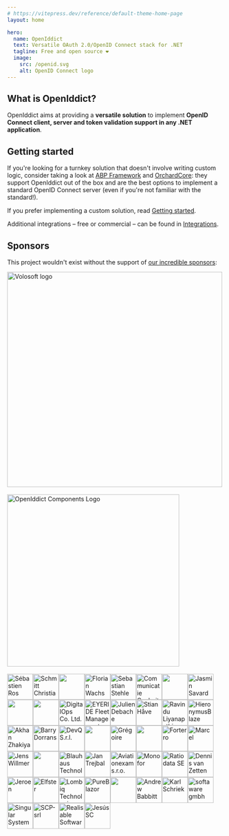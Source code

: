 ```yaml
---
# https://vitepress.dev/reference/default-theme-home-page
layout: home

hero:
  name: OpenIddict
  text: Versatile OAuth 2.0/OpenID Connect stack for .NET
  tagline: Free and open source ❤
  image:
    src: /openid.svg
    alt: OpenID Connect logo
---
```


## What is OpenIddict?

OpenIddict aims at providing a **versatile solution** to implement **OpenID Connect client, server and token validation support in any .NET application**.

## Getting started

If you're looking for a turnkey solution that doesn't involve writing custom logic, consider taking a look at
[ABP Framework](https://abp.io/modules/Volo.OpenIddict.Pro) and [OrchardCore](https://github.com/OrchardCMS/OrchardCore): they support
OpenIddict out of the box and are the best options to implement a standard OpenID Connect server (even if you're not familiar with the standard!).

If you prefer implementing a custom solution, read [Getting started](guides/getting-started/index.md).

Additional integrations – free or commercial – can be found in [Integrations](integrations/index.md).

## Sponsors

This project wouldn't exist without the support of [our incredible sponsors](https://github.com/sponsors/kevinchalet#sponsors):

<a href="https://volosoft.com/">
  <picture>
    <source media="(prefers-color-scheme: dark)" srcset="https://volosoft.com/assets/logos/volosoft-logo-light.svg">
    <img src="https://volosoft.com/assets/logos/volosoft-logo-dark.svg" width="500px" alt="Volosoft logo" />
  </picture>
</a>

<br />
<br />

<a href="https://www.openiddictcomponents.com/">
  <img src="https://www.openiddictcomponents.com/media/kz1aymji/openiddict-components-logo-poweredbyrsk.png" width="400px" alt="OpenIddict Components Logo" />
</a>

<br />
<br />

<div id="sponsors">
<!-- sponsors --><a href="https://github.com/sebastienros"><img src="https:&#x2F;&#x2F;avatars.githubusercontent.com&#x2F;u&#x2F;1165805?v&#x3D;4" width="60px" alt="Sébastien Ros" /></a><a href="https://github.com/schmitch"><img src="https:&#x2F;&#x2F;avatars.githubusercontent.com&#x2F;u&#x2F;1641401?u&#x3D;60ade668385baa8a2615a9a3c0ff9f95f26e6fb0&amp;v&#x3D;4" width="60px" alt="Schmitt Christian" /></a><a href="https://github.com/cryo75"><img src="https:&#x2F;&#x2F;avatars.githubusercontent.com&#x2F;u&#x2F;3060986?v&#x3D;4" width="60px" alt="" /></a><a href="https://github.com/florianwachs"><img src="https:&#x2F;&#x2F;avatars.githubusercontent.com&#x2F;u&#x2F;2216547?u&#x3D;37698d56520c0856197bef49fdab802d4a945c8a&amp;v&#x3D;4" width="60px" alt="Florian Wachs" /></a><a href="https://github.com/SebastianStehle"><img src="https:&#x2F;&#x2F;avatars.githubusercontent.com&#x2F;u&#x2F;1236435?u&#x3D;1259a16e4fa908077d94237b9b028ba250db94ba&amp;v&#x3D;4" width="60px" alt="Sebastian Stehle" /></a><a href="https://github.com/communicatie-cockpit"><img src="https:&#x2F;&#x2F;avatars.githubusercontent.com&#x2F;u&#x2F;48385413?v&#x3D;4" width="60px" alt="Communicatie Cockpit" /></a><a href="https://github.com/KeithT"><img src="https:&#x2F;&#x2F;avatars.githubusercontent.com&#x2F;u&#x2F;1142989?u&#x3D;ff79f0d6f75780e22472f303238923b974b82afe&amp;v&#x3D;4" width="60px" alt="" /></a><a href="https://github.com/Skrypt"><img src="https:&#x2F;&#x2F;avatars.githubusercontent.com&#x2F;u&#x2F;3228637?v&#x3D;4" width="60px" alt="Jasmin Savard" /></a><a href="https://github.com/feededit"><img src="https:&#x2F;&#x2F;avatars.githubusercontent.com&#x2F;u&#x2F;97811439?v&#x3D;4" width="60px" alt="" /></a><a href="https://github.com/jonmartinsson"><img src="https:&#x2F;&#x2F;avatars.githubusercontent.com&#x2F;u&#x2F;74833620?v&#x3D;4" width="60px" alt="" /></a><a href="https://github.com/DigitalOpsDev"><img src="https:&#x2F;&#x2F;avatars.githubusercontent.com&#x2F;u&#x2F;83682587?v&#x3D;4" width="60px" alt="DigitalOps Co. Ltd." /></a><a href="https://github.com/EYERIDE-Fleet-Management-System"><img src="https:&#x2F;&#x2F;avatars.githubusercontent.com&#x2F;u&#x2F;106654631?v&#x3D;4" width="60px" alt="EYERIDE Fleet Management System" /></a><a href="https://github.com/hypdeb"><img src="https:&#x2F;&#x2F;avatars.githubusercontent.com&#x2F;u&#x2F;18333810?u&#x3D;f677039db9fdbce25df14f442d144d1b50f0dde8&amp;v&#x3D;4" width="60px" alt="Julien Debache" /></a><a href="https://github.com/StanlyLife"><img src="https:&#x2F;&#x2F;avatars.githubusercontent.com&#x2F;u&#x2F;13099896?u&#x3D;1e6d020cf5ab686c722bc964df144d2f53fbfb90&amp;v&#x3D;4" width="60px" alt="Stian Håve" /></a><a href="https://github.com/ravindUwU"><img src="https:&#x2F;&#x2F;avatars.githubusercontent.com&#x2F;u&#x2F;7352580?u&#x3D;8f0c5acac22dd74e5ae3c17ba07e7fb4e09b443d&amp;v&#x3D;4" width="60px" alt="Ravindu Liyanapathirana" /></a><a href="https://github.com/dlandi"><img src="https:&#x2F;&#x2F;avatars.githubusercontent.com&#x2F;u&#x2F;3196088?u&#x3D;4e6796d8495887f413520eb1a86ba09a498950eb&amp;v&#x3D;4" width="60px" alt="HieronymusBlaze" /></a><a href="https://github.com/ahanoff"><img src="https:&#x2F;&#x2F;avatars.githubusercontent.com&#x2F;u&#x2F;2371703?u&#x3D;0e24f92223892d0dd1e4df7e1c61558554e648b7&amp;v&#x3D;4" width="60px" alt="Akhan Zhakiyanov" /></a><a href="https://github.com/blowdart"><img src="https:&#x2F;&#x2F;avatars.githubusercontent.com&#x2F;u&#x2F;796298?u&#x3D;6aec6ec03b0449244b5eecbe1bc0bc0cdf7d75dd&amp;v&#x3D;4" width="60px" alt="Barry Dorrans" /></a><a href="https://github.com/devqsrl"><img src="https:&#x2F;&#x2F;avatars.githubusercontent.com&#x2F;u&#x2F;128056759?v&#x3D;4" width="60px" alt="DevQ S.r.l." /></a><a href="https://github.com/dgxhubbard"><img src="https:&#x2F;&#x2F;avatars.githubusercontent.com&#x2F;u&#x2F;5032382?v&#x3D;4" width="60px" alt="" /></a><a href="https://github.com/verdie-g"><img src="https:&#x2F;&#x2F;avatars.githubusercontent.com&#x2F;u&#x2F;9092290?u&#x3D;5b5b393eda2a12bc18c429b67d50e98859e1f497&amp;v&#x3D;4" width="60px" alt="Grégoire" /></a><a href="https://github.com/neil-timmerman"><img src="https:&#x2F;&#x2F;avatars.githubusercontent.com&#x2F;u&#x2F;40300342?v&#x3D;4" width="60px" alt="" /></a><a href="https://github.com/forterro"><img src="https:&#x2F;&#x2F;avatars.githubusercontent.com&#x2F;u&#x2F;46156191?v&#x3D;4" width="60px" alt="Forterro" /></a><a href="https://github.com/MarcelMalik"><img src="https:&#x2F;&#x2F;avatars.githubusercontent.com&#x2F;u&#x2F;2485844?u&#x3D;09b52c466ace8cf3160512fbc041b7a3c004301b&amp;v&#x3D;4" width="60px" alt="Marcel" /></a><a href="https://github.com/jwillmer"><img src="https:&#x2F;&#x2F;avatars.githubusercontent.com&#x2F;u&#x2F;1503577?u&#x3D;20257aea95259650cb85c42e24c4a9154888bcc3&amp;v&#x3D;4" width="60px" alt="Jens Willmer" /></a><a href="https://github.com/craaash80"><img src="https:&#x2F;&#x2F;avatars.githubusercontent.com&#x2F;u&#x2F;8490360?v&#x3D;4" width="60px" alt="" /></a><a href="https://github.com/BlauhausTechnology"><img src="https:&#x2F;&#x2F;avatars.githubusercontent.com&#x2F;u&#x2F;41298647?v&#x3D;4" width="60px" alt="Blauhaus Technology (Pty) Ltd" /></a><a href="https://github.com/trejjam"><img src="https:&#x2F;&#x2F;avatars.githubusercontent.com&#x2F;u&#x2F;3594540?v&#x3D;4" width="60px" alt="Jan Trejbal" /></a><a href="https://github.com/aviationexam"><img src="https:&#x2F;&#x2F;avatars.githubusercontent.com&#x2F;u&#x2F;68584681?v&#x3D;4" width="60px" alt="Aviationexam s.r.o." /></a><a href="https://github.com/monofor"><img src="https:&#x2F;&#x2F;avatars.githubusercontent.com&#x2F;u&#x2F;27564595?v&#x3D;4" width="60px" alt="Monofor" /></a><a href="https://github.com/ratiodata-se"><img src="https:&#x2F;&#x2F;avatars.githubusercontent.com&#x2F;u&#x2F;144135858?v&#x3D;4" width="60px" alt="Ratiodata SE" /></a><a href="https://github.com/DennisvanZetten"><img src="https:&#x2F;&#x2F;avatars.githubusercontent.com&#x2F;u&#x2F;49481996?u&#x3D;5c12495c124840d5d1e40927e991c043ea4a0906&amp;v&#x3D;4" width="60px" alt="Dennis van Zetten" /></a><a href="https://github.com/jeroenbai"><img src="https:&#x2F;&#x2F;avatars.githubusercontent.com&#x2F;u&#x2F;19906644?u&#x3D;f7cd5541058ae0904e7dd856baa02a5a17d1b43b&amp;v&#x3D;4" width="60px" alt="Jeroen" /></a><a href="https://github.com/Elfster"><img src="https:&#x2F;&#x2F;avatars.githubusercontent.com&#x2F;u&#x2F;25783098?v&#x3D;4" width="60px" alt="Elfster" /></a><a href="https://github.com/Lombiq"><img src="https:&#x2F;&#x2F;avatars.githubusercontent.com&#x2F;u&#x2F;8158177?v&#x3D;4" width="60px" alt="Lombiq Technologies Ltd." /></a><a href="https://github.com/pureblazor"><img src="https:&#x2F;&#x2F;avatars.githubusercontent.com&#x2F;u&#x2F;145921752?v&#x3D;4" width="60px" alt="PureBlazor" /></a><a href="https://github.com/HabardiT"><img src="https:&#x2F;&#x2F;avatars.githubusercontent.com&#x2F;u&#x2F;70464648?u&#x3D;0a68a06bdc4b73d096b78234e4851c21b393e804&amp;v&#x3D;4" width="60px" alt="" /></a><a href="https://github.com/AndrewBabbitt97"><img src="https:&#x2F;&#x2F;avatars.githubusercontent.com&#x2F;u&#x2F;2308261?u&#x3D;cd757aec08b5253b53d3751a2634bff25ea8e74c&amp;v&#x3D;4" width="60px" alt="Andrew Babbitt" /></a><a href="https://github.com/karlschriek"><img src="https:&#x2F;&#x2F;avatars.githubusercontent.com&#x2F;u&#x2F;25316920?u&#x3D;3d56814bc8276c279ab652f41252842148309283&amp;v&#x3D;4" width="60px" alt="Karl Schriek" /></a><a href="https://github.com/softawaregmbh"><img src="https:&#x2F;&#x2F;avatars.githubusercontent.com&#x2F;u&#x2F;19649817?v&#x3D;4" width="60px" alt="softaware gmbh" /></a><a href="https://github.com/SingularSystems"><img src="https:&#x2F;&#x2F;avatars.githubusercontent.com&#x2F;u&#x2F;77831302?v&#x3D;4" width="60px" alt="Singular Systems" /></a><a href="https://github.com/SCP-srl"><img src="https:&#x2F;&#x2F;avatars.githubusercontent.com&#x2F;u&#x2F;156648591?v&#x3D;4" width="60px" alt="SCP-srl" /></a><a href="https://github.com/realisable"><img src="https:&#x2F;&#x2F;avatars.githubusercontent.com&#x2F;u&#x2F;13610174?u&#x3D;36991b3a9264b757f68575a979aff95bca2b454c&amp;v&#x3D;4" width="60px" alt="Realisable Software" /></a><a href="https://github.com/chamavv"><img src="https:&#x2F;&#x2F;avatars.githubusercontent.com&#x2F;u&#x2F;23546808?u&#x3D;1eb3cb8b095db97d25e12cb080fc2c11fe25ad4c&amp;v&#x3D;4" width="60px" alt="Jesús SC" /></a><!-- sponsors -->
</div>
